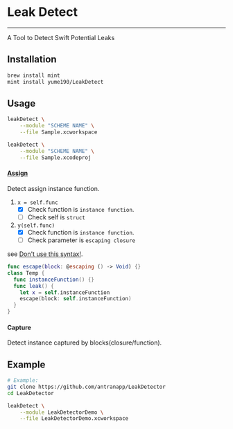 # Leak Detect

---

A Tool to Detect Swift Potential Leaks

## Installation

``` bash
brew install mint
mint install yume190/LeakDetect
```

## Usage

``` bash
leakDetect \
    --module "SCHEME NAME" \
    --file Sample.xcworkspace

leakDetect \
    --module "SCHEME NAME" \
    --file Sample.xcodeproj
```

#### [Assign](LeakDetectKit/Assign/AssignClosureVisitor.swift)

Detect assign instance function.
1. `x = self.func`
   - [x] Check function is `instance function`.
   - [ ] Check self is `struct`

2. `y(self.func)`
   - [x] Check function is `instance function`.
   - [ ] Check parameter is `escaping closure`

see [Don't use this syntax!](https://www.youtube.com/watch?v=mzsz_Tit1HA).

```swift
func escape(block: @escaping () -> Void) {}
class Temp {
  func instanceFunction() {}
  func leak() {
    let x = self.instanceFunction
    escape(block: self.instanceFunction)
  }
}
```

#### Capture

Detect instance captured by blocks(closure/function).

## Example

```sh
# Example:
git clone https://github.com/antranapp/LeakDetector
cd LeakDetector

leakDetect \
    --module LeakDetectorDemo \
    --file LeakDetectorDemo.xcworkspace
```
